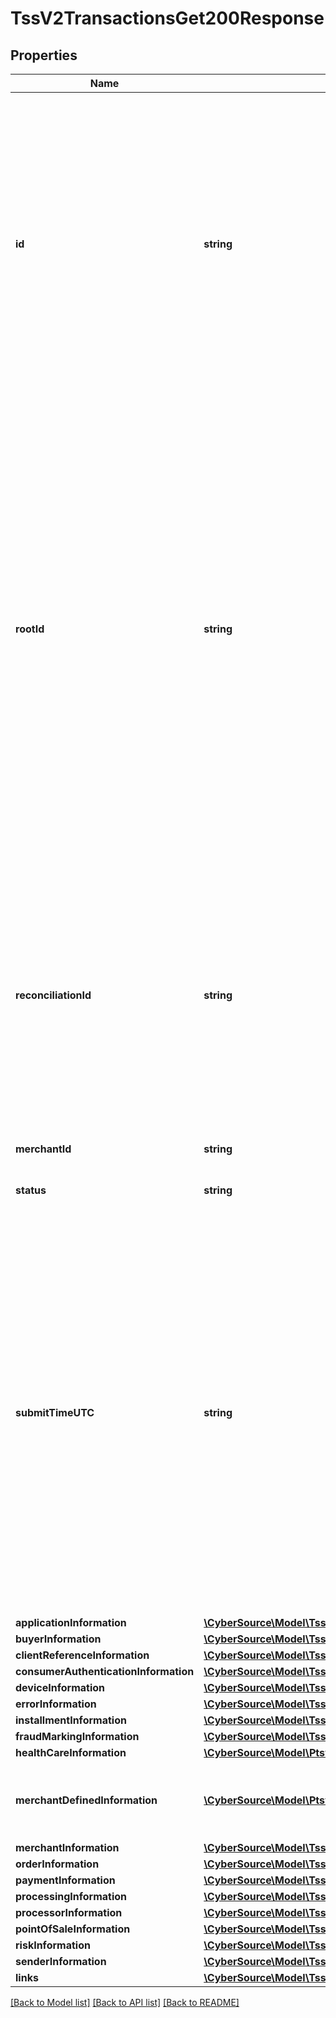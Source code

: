 # TssV2TransactionsGet200Response

## Properties
Name | Type | Description | Notes
------------ | ------------- | ------------- | -------------
**id** | **string** | An unique identification number to identify the submitted request. It is also appended to the endpoint of the resource.  On incremental authorizations, this value with be the same as the identification number returned in the original authorization response.  #### PIN debit Returned for all PIN debit services. | [optional] 
**rootId** | **string** | Contains the transaction identifier for the first transaction in the series of transactions. For example, you might send an authorization request for a payment, followed by a capture request for that payment, and then a refund request for that captured payment. Each of those requests, if successful, creates a resource that is assigned an identifier, which is returned in the response. The rootId identifies the first ID in the series, which in this case would be the ID of the original authorization. | [optional] 
**reconciliationId** | **string** | Reference number for the transaction. This value is not returned for all processors.  Returned by authorization service.  ##### PIN debit Returned by PIN debit credit, PIN debit purchase, and PIN debit reversal.  #### Atos Positive string (6)  #### All other processors String (60) | [optional] 
**merchantId** | **string** | Your CyberSource merchant ID. | [optional] 
**status** | **string** | The status of the submitted transaction. | [optional] 
**submitTimeUTC** | **string** | Time of request in UTC. Format: &#x60;YYYY-MM-DDThh:mm:ssZ&#x60; **Example** &#x60;2016-08-11T22:47:57Z&#x60; equals August 11, 2016, at 22:47:57 (10:47:57 p.m.). The &#x60;T&#x60; separates the date and the time. The &#x60;Z&#x60; indicates UTC.  Returned by authorization service.  #### PIN debit Time when the PIN debit credit, PIN debit purchase or PIN debit reversal was requested.  Returned by PIN debit credit, PIN debit purchase or PIN debit reversal. | [optional] 
**applicationInformation** | [**\CyberSource\Model\TssV2TransactionsGet200ResponseApplicationInformation**](TssV2TransactionsGet200ResponseApplicationInformation.md) |  | [optional] 
**buyerInformation** | [**\CyberSource\Model\TssV2TransactionsGet200ResponseBuyerInformation**](TssV2TransactionsGet200ResponseBuyerInformation.md) |  | [optional] 
**clientReferenceInformation** | [**\CyberSource\Model\TssV2TransactionsGet200ResponseClientReferenceInformation**](TssV2TransactionsGet200ResponseClientReferenceInformation.md) |  | [optional] 
**consumerAuthenticationInformation** | [**\CyberSource\Model\TssV2TransactionsGet200ResponseConsumerAuthenticationInformation**](TssV2TransactionsGet200ResponseConsumerAuthenticationInformation.md) |  | [optional] 
**deviceInformation** | [**\CyberSource\Model\TssV2TransactionsGet200ResponseDeviceInformation**](TssV2TransactionsGet200ResponseDeviceInformation.md) |  | [optional] 
**errorInformation** | [**\CyberSource\Model\TssV2TransactionsGet200ResponseErrorInformation**](TssV2TransactionsGet200ResponseErrorInformation.md) |  | [optional] 
**installmentInformation** | [**\CyberSource\Model\TssV2TransactionsGet200ResponseInstallmentInformation**](TssV2TransactionsGet200ResponseInstallmentInformation.md) |  | [optional] 
**fraudMarkingInformation** | [**\CyberSource\Model\TssV2TransactionsGet200ResponseFraudMarkingInformation**](TssV2TransactionsGet200ResponseFraudMarkingInformation.md) |  | [optional] 
**healthCareInformation** | [**\CyberSource\Model\Ptsv2paymentsHealthCareInformation**](Ptsv2paymentsHealthCareInformation.md) |  | [optional] 
**merchantDefinedInformation** | [**\CyberSource\Model\Ptsv2paymentsMerchantDefinedInformation[]**](Ptsv2paymentsMerchantDefinedInformation.md) | The object containing the custom data that the merchant defines. | [optional] 
**merchantInformation** | [**\CyberSource\Model\TssV2TransactionsGet200ResponseMerchantInformation**](TssV2TransactionsGet200ResponseMerchantInformation.md) |  | [optional] 
**orderInformation** | [**\CyberSource\Model\TssV2TransactionsGet200ResponseOrderInformation**](TssV2TransactionsGet200ResponseOrderInformation.md) |  | [optional] 
**paymentInformation** | [**\CyberSource\Model\TssV2TransactionsGet200ResponsePaymentInformation**](TssV2TransactionsGet200ResponsePaymentInformation.md) |  | [optional] 
**processingInformation** | [**\CyberSource\Model\TssV2TransactionsGet200ResponseProcessingInformation**](TssV2TransactionsGet200ResponseProcessingInformation.md) |  | [optional] 
**processorInformation** | [**\CyberSource\Model\TssV2TransactionsGet200ResponseProcessorInformation**](TssV2TransactionsGet200ResponseProcessorInformation.md) |  | [optional] 
**pointOfSaleInformation** | [**\CyberSource\Model\TssV2TransactionsGet200ResponsePointOfSaleInformation**](TssV2TransactionsGet200ResponsePointOfSaleInformation.md) |  | [optional] 
**riskInformation** | [**\CyberSource\Model\TssV2TransactionsGet200ResponseRiskInformation**](TssV2TransactionsGet200ResponseRiskInformation.md) |  | [optional] 
**senderInformation** | [**\CyberSource\Model\TssV2TransactionsGet200ResponseSenderInformation**](TssV2TransactionsGet200ResponseSenderInformation.md) |  | [optional] 
**links** | [**\CyberSource\Model\TssV2TransactionsGet200ResponseLinks**](TssV2TransactionsGet200ResponseLinks.md) |  | [optional] 

[[Back to Model list]](../README.md#documentation-for-models) [[Back to API list]](../README.md#documentation-for-api-endpoints) [[Back to README]](../README.md)


